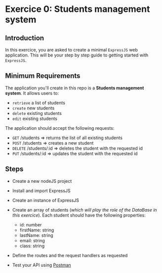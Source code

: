 # Exercice 0: Students management system

## Introduction
In this exercice, you are asked to create a minimal `ExpressJS` web application.
This will be your step by step guide to getting started with `ExpressJS`.

## Minimum Requirements
The application you'll create in this repo is a **Students management system**. It allows users to:
* `retrieve` a list of students
* `create` new students
* `delete` existing students
* `edit` existing students

The application should accept the following requests:
* `GET` /students => returns the list of all existing students
* `POST` /students => creates a new student
* `DELETE` /students/:id => deletes the student with the requested id
* `PUT` /students/:id => updates the student with the requested id

## Steps

* Create a new nodeJS project

* Install and import ExpressJS

* Create an instance of ExpressJS

* Create an array of students (*which will play the role of the DataBase in this exercice*). Each student should have the following properties:
    * id: number
    * firstName: string
    * lastName: string
    * email: string
    * class: string

* Define the routes and the request handlers as requested

* Test your API using [Postman](http://github.com)